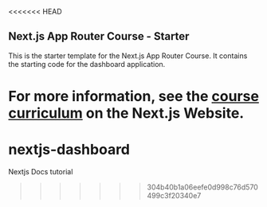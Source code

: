 <<<<<<< HEAD
## Next.js App Router Course - Starter

This is the starter template for the Next.js App Router Course. It contains the starting code for the dashboard application.

For more information, see the [course curriculum](https://nextjs.org/learn) on the Next.js Website.
=======
# nextjs-dashboard
Nextjs Docs tutorial
>>>>>>> 304b40b1a06eefe0d998c76d570499c3f20340e7
